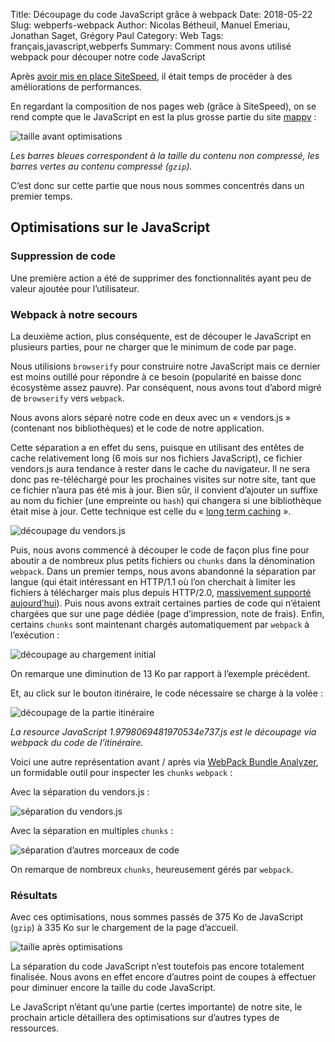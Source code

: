 Title: Découpage du code JavaScript grâce à webpack
Date: 2018-05-22
Slug: webperfs-webpack
Author: Nicolas Bétheuil, Manuel Emeriau, Jonathan Saget, Grégory Paul
Category: Web
Tags: français,javascript,webperfs
Summary: Comment nous avons utilisé webpack pour découper notre code JavaScript

Après [avoir mis en place SiteSpeed](webperfs-sitespeed.html), il était temps de procéder à des améliorations de performances.

En regardant la composition de nos pages web (grâce à SiteSpeed), on se rend compte que le JavaScript en est la plus grosse partie du site [mappy](https://fr.mappy.com/) :

![taille avant optimisations](images/web/webperfs/size-before-js.png)

_Les barres bleues correspondent à la taille du contenu non compressé, les barres vertes au contenu compressé (`gzip`)._

C’est donc sur cette partie que nous nous sommes concentrés dans un premier temps.

## Optimisations sur le JavaScript


### Suppression de code

Une première action a été de supprimer des fonctionnalités ayant peu de valeur ajoutée pour l’utilisateur.


### Webpack à notre secours

La deuxième action, plus conséquente, est de découper le JavaScript en plusieurs parties, pour ne charger que le minimum de code par page.

Nous utilisions `browserify` pour construire notre JavaScript mais ce dernier est moins outillé pour répondre à ce besoin (popularité en baisse donc écosystème assez pauvre).
Par conséquent, nous avons tout d’abord migré de `browserify` vers `webpack`.

Nous avons alors séparé notre code en deux avec un « vendors.js » (contenant nos bibliothèques) et le code de notre application.

Cette séparation a en effet du sens, puisque en utilisant des entêtes de cache relativement long (6 mois sur nos fichiers JavaScript), ce fichier vendors.js aura tendance à rester dans le cache du navigateur. Il ne sera donc pas re-téléchargé pour les prochaines visites sur notre site, tant que ce fichier n’aura pas été mis à jour.
Bien sûr, il convient d’ajouter un suffixe au nom du fichier (une empreinte ou `hash`) qui changera si une bibliothèque était mise à jour.
Cette technique est celle du « [long term caching](https://developers.google.com/web/fundamentals/performance/webpack/use-long-term-caching) ».

![découpage du vendors.js](images/web/webperfs/size-js-vendors.png)


Puis, nous avons commencé à découper le code de façon plus fine pour aboutir a de nombreux plus petits fichiers ou `chunks` dans la dénomination `webpack`.
Dans un premier temps, nous avons abandonné la séparation par langue (qui était intéressant en HTTP/1.1 où l’on cherchait à limiter les fichiers à télécharger mais plus depuis HTTP/2.0, [massivement supporté aujourd’hui](https://caniuse.com/#feat=http2)).
Puis nous avons extrait certaines parties de code qui n’étaient chargées que sur une page dédiée (page d’impression, note de frais).
Enfin, certains `chunks` sont maintenant chargés automatiquement par `webpack` à l’exécution :

![découpage au chargement initial](images/web/webperfs/size-js-more-bundles.png)

On remarque une diminution de 13 Ko par rapport à l’exemple précédent.

Et, au click sur le bouton itinéraire, le code nécessaire se charge à la volée :

![découpage de la partie itinéraire](images/web/webperfs/size-js-bundle-iti.png)

_La resource JavaScript 1.9798069481970534e737.js est le découpage via webpack du code de l’itinéraire._


Voici une autre représentation avant / après via [WebPack Bundle Analyzer](https://github.com/webpack-contrib/webpack-bundle-analyzer), un formidable outil pour inspecter les `chunks` `webpack` :

Avec la séparation du vendors.js :

![séparation du vendors.js](images/web/webperfs/bundle-vendors.png)

Avec la séparation en multiples `chunks` :

![séparation d’autres morceaux de code](images/web/webperfs/more-js-bundles.png)

On remarque de nombreux `chunks`, heureusement gérés par `webpack`.


### Résultats

Avec ces optimisations, nous sommes passés de 375 Ko de JavaScript (`gzip`) à 335 Ko sur le chargement de la page d’accueil.

![taille après optimisations](images/web/webperfs/size-after-js.png)

La séparation du code JavaScript n’est toutefois pas encore totalement finalisée.
Nous avons en effet encore d’autres point de coupes à effectuer pour diminuer encore la taille du code JavaScript.

Le JavaScript n’étant qu’une partie (certes importante) de notre site, le prochain article détaillera des optimisations sur d’autres types de ressources.
